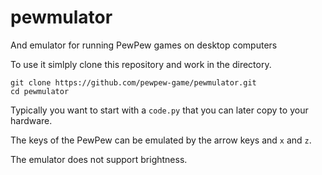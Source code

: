 # pewmulator
And emulator for running PewPew games on desktop computers

To use it simlply clone this repository and work in the directory.
```
git clone https://github.com/pewpew-game/pewmulator.git
cd pewmulator
```

Typically you want to start with a `code.py` that you can later copy to your hardware.

The keys of the PewPew can be emulated by the arrow keys and `x` and `z`.

The emulator does not support brightness.
